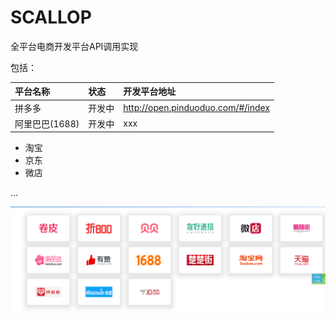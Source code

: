 # SCALLOP

全平台电商开发平台API调用实现

包括：

| 平台名称 | 状态 | 开发平台地址 | 
|:---     |:---        | :---|
|拼多多    |开发中 |http://open.pinduoduo.com/#/index|
|阿里巴巴(1688)|开发中| xxx|
- 淘宝
- 京东
- 微店


...





![](./7F0F949141B6.png)
